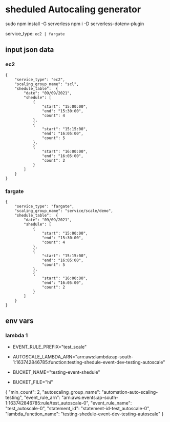 # sheduled Autocaling generator

sudo npm install -G serverless
npm i -D serverless-dotenv-plugin

service_type: `ec2 | fargate`


## input json data

### ec2

    {
        "service_type": "ec2",
        "scaling_group_name": "scl",
        "shedule_table":  {
            "date": "09/09/2021",
            "shedule": [
                {
                    "start": "15:00:00",
                    "end": "15:30:00",
                    "count": 4
                },
                {
                    "start": "15:15:00",
                    "end": "16:05:00",
                    "count": 5
                },
                {
                    "start": "16:00:00",
                    "end": "16:05:00",
                    "count": 2
                }
            ]
        }
    }

### fargate

    {
        "service_type": "fargate",
        "scaling_group_name": "service/scale/demo",
        "shedule_table":  {
            "date": "09/09/2021",
            "shedule": [
                {
                    "start": "15:00:00",
                    "end": "15:30:00",
                    "count": 4
                },
                {
                    "start": "15:15:00",
                    "end": "16:05:00",
                    "count": 5
                },
                {
                    "start": "16:00:00",
                    "end": "16:05:00",
                    "count": 2
                }
            ]
        }
    }

## env vars

### lambda 1


- EVENT_RULE_PREFIX="test_scale"

- AUTOSCALE_LAMBDA_ARN="arn:aws:lambda:ap-south-1:163742846785:function:testing-shedule-event-dev-testing-autoscale"

- BUCKET_NAME="testing-event-shedule"

- BUCKET_FILE="hi"

{
    "min_count": 2,
    "autoscaling_group_name": "automation-auto-scaling-testing",
    "event_rule_arn": "arn:aws:events:ap-south-1:163742846785:rule/test_autoscale-0",
    "event_rule_name": "test_autoscale-0",
    "statement_id": "statement-id-test_autoscale-0",
    "lambda_function_name": "testing-shedule-event-dev-testing-autoscale"
}

